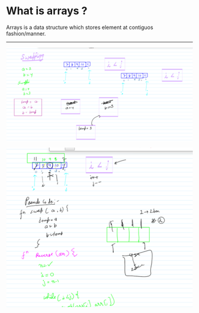 # What is arrays ?

Arrays is a data structure which stores element at contiguos fashion/manner.

---

![1756314752558](image/Notes/1756314752558.png)

![1756314773096](image/Notes/1756314773096.png)
